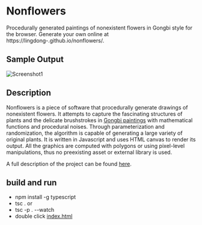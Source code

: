 # Nonflowers

Procedurally generated paintings of nonexistent flowers in Gongbi style for the browser. Generate your own online at https://lingdong-.github.io/nonflowers/.

## Sample Output

![Screenshot1](/screenshots/screen01.jpg?raw=true "")


## Description
Nonflowers is a piece of software that procedurally generate drawings of nonexistent flowers. It attempts to capture the fascinating structures of plants and the delicate brushstrokes in [Gongbi paintings](https://en.wikipedia.org/wiki/Gongbi) with mathematical functions and procedural noises. Through parameterization and randomization, the algorithm is capable of generating a large variety of original plants. It is written in Javascript and uses HTML canvas to render its output. All the graphics are computed with polygons or using pixel-level manipulations, thus no preexisting asset or external library is used.

A full description of the project can be found [here](https://drive.google.com/file/d/1g1gVmRKdn4He0fgavvKt54tb6HmMYANU/view).


## build and run
- npm install -g typescript
- tsc .
or 
- tsc -p . --watch
- double click [index.html](./index.html)